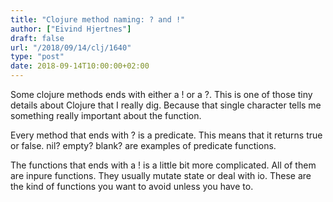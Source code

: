 ```yaml
---
title: "Clojure method naming: ? and !"
author: ["Eivind Hjertnes"]
draft: false
url: "/2018/09/14/clj/1640"
type: "post"
date: 2018-09-14T10:00:00+02:00
---
```


Some clojure methods ends with either a ! or a ?. This is one of those
tiny details about Clojure that I really dig. Because that single
character tells me something really important about the function.

Every method that ends with ? is a predicate. This means that it returns
true or false. nil? empty? blank? are examples of predicate functions.

The functions that ends with a ! is a little bit more complicated. All
of them are inpure functions. They usually mutate state or deal with io.
These are the kind of functions you want to avoid unless you have to.
